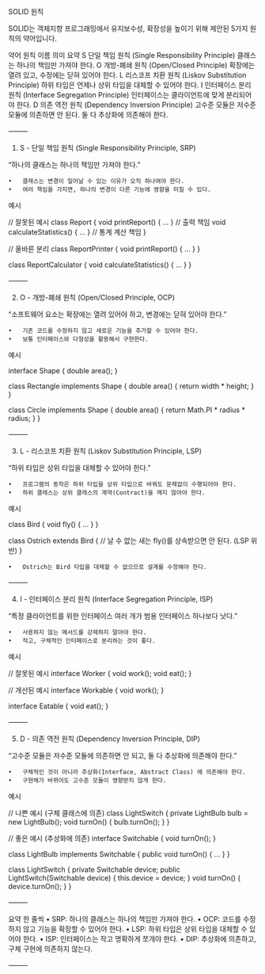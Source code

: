 

SOLID 원칙

SOLID는 객체지향 프로그래밍에서 유지보수성, 확장성을 높이기 위해 제안된 5가지 원칙의 약어입니다.

약어	원칙 이름	의미 요약
S	단일 책임 원칙 (Single Responsibility Principle)	클래스는 하나의 책임만 가져야 한다.
O	개방-폐쇄 원칙 (Open/Closed Principle)	확장에는 열려 있고, 수정에는 닫혀 있어야 한다.
L	리스코프 치환 원칙 (Liskov Substitution Principle)	하위 타입은 언제나 상위 타입을 대체할 수 있어야 한다.
I	인터페이스 분리 원칙 (Interface Segregation Principle)	인터페이스는 클라이언트에 맞게 분리되어야 한다.
D	의존 역전 원칙 (Dependency Inversion Principle)	고수준 모듈은 저수준 모듈에 의존하면 안 된다. 둘 다 추상화에 의존해야 한다.



⸻

1. S - 단일 책임 원칙 (Single Responsibility Principle, SRP)

“하나의 클래스는 하나의 책임만 가져야 한다.”

	•	클래스는 변경이 일어날 수 있는 이유가 오직 하나여야 한다.
	•	여러 책임을 가지면, 하나의 변경이 다른 기능에 영향을 미칠 수 있다.

예시

// 잘못된 예시
class Report {
    void printReport() { ... }    // 출력 책임
    void calculateStatistics() { ... } // 통계 계산 책임
}

// 올바른 분리
class ReportPrinter {
    void printReport() { ... }
}

class ReportCalculator {
    void calculateStatistics() { ... }
}



⸻

2. O - 개방-폐쇄 원칙 (Open/Closed Principle, OCP)

“소프트웨어 요소는 확장에는 열려 있어야 하고, 변경에는 닫혀 있어야 한다.”

	•	기존 코드를 수정하지 않고 새로운 기능을 추가할 수 있어야 한다.
	•	보통 인터페이스와 다형성을 활용해서 구현한다.

예시

interface Shape {
    double area();
}

class Rectangle implements Shape {
    double area() { return width * height; }
}

class Circle implements Shape {
    double area() { return Math.PI * radius * radius; }
}



⸻

3. L - 리스코프 치환 원칙 (Liskov Substitution Principle, LSP)

“하위 타입은 상위 타입을 대체할 수 있어야 한다.”

	•	프로그램의 동작은 하위 타입을 상위 타입으로 바꿔도 문제없이 수행되어야 한다.
	•	하위 클래스는 상위 클래스의 계약(Contract)을 깨지 않아야 한다.

예시

class Bird {
    void fly() { ... }
}

class Ostrich extends Bird {
    // 날 수 없는 새는 fly()를 상속받으면 안 된다. (LSP 위반)
}

	•	Ostrich는 Bird 타입을 대체할 수 없으므로 설계를 수정해야 한다.

⸻

4. I - 인터페이스 분리 원칙 (Interface Segregation Principle, ISP)

“특정 클라이언트를 위한 인터페이스 여러 개가 범용 인터페이스 하나보다 낫다.”

	•	사용하지 않는 메서드를 강제하지 말아야 한다.
	•	작고, 구체적인 인터페이스로 분리하는 것이 좋다.

예시

// 잘못된 예시
interface Worker {
    void work();
    void eat();
}

// 개선된 예시
interface Workable {
    void work();
}

interface Eatable {
    void eat();
}



⸻

5. D - 의존 역전 원칙 (Dependency Inversion Principle, DIP)

“고수준 모듈은 저수준 모듈에 의존하면 안 되고, 둘 다 추상화에 의존해야 한다.”

	•	구체적인 것이 아니라 추상화(Interface, Abstract Class) 에 의존해야 한다.
	•	구현체가 바뀌어도 고수준 모듈이 영향받지 않게 한다.

예시

// 나쁜 예시 (구체 클래스에 의존)
class LightSwitch {
    private LightBulb bulb = new LightBulb();
    void turnOn() { bulb.turnOn(); }
}

// 좋은 예시 (추상화에 의존)
interface Switchable {
    void turnOn();
}

class LightBulb implements Switchable {
    public void turnOn() { ... }
}

class LightSwitch {
    private Switchable device;
    public LightSwitch(Switchable device) { this.device = device; }
    void turnOn() { device.turnOn(); }
}



⸻

요약 한 줄씩
	•	SRP: 하나의 클래스는 하나의 책임만 가져야 한다.
	•	OCP: 코드를 수정하지 않고 기능을 확장할 수 있어야 한다.
	•	LSP: 하위 타입은 상위 타입을 대체할 수 있어야 한다.
	•	ISP: 인터페이스는 작고 명확하게 쪼개야 한다.
	•	DIP: 추상화에 의존하고, 구체 구현에 의존하지 않는다.

⸻
